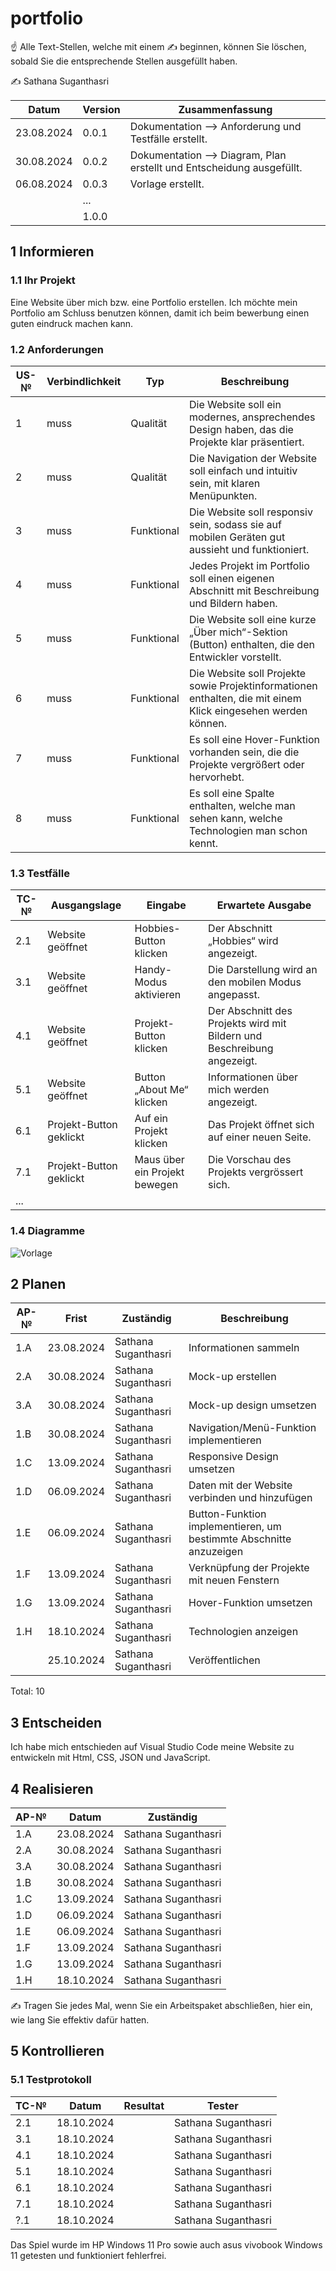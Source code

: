 # portfolio
☝️ Alle Text-Stellen, welche mit einem ✍️ beginnen, können Sie löschen, sobald Sie die entsprechende Stellen ausgefüllt haben.

✍️ Sathana Suganthasri

| Datum | Version | Zusammenfassung                                              |
| ----- | ------- | ------------------------------------------------------------ |
| 23.08.2024 | 0.0.1   | Dokumentation --> Anforderung und Testfälle erstellt. |
| 30.08.2024 | 0.0.2   | Dokumentation --> Diagram, Plan erstellt und Entscheidung ausgefüllt. |
| 06.08.2024 | 0.0.3   | Vorlage erstellt. |
|       | ...     |                                                              |
|       | 1.0.0   |                                                              |

## 1 Informieren

### 1.1 Ihr Projekt


Eine Website über mich bzw. eine Portfolio erstellen.
Ich möchte mein Portfolio am Schluss benutzen können, damit ich beim bewerbung einen guten eindruck machen kann. 

### 1.2 Anforderungen

| US-№ | Verbindlichkeit | Typ  | Beschreibung                       |
| ---- | --------------- | ---- | ---------------------------------- |
| 1  | muss | Qualität | Die Website soll ein modernes, ansprechendes Design haben, das die Projekte klar präsentiert. |
| 2  | muss | Qualität | Die Navigation der Website soll einfach und intuitiv sein, mit klaren Menüpunkten. |
| 3  | muss | Funktional | Die Website soll responsiv sein, sodass sie auf mobilen Geräten gut aussieht und funktioniert. |
| 4  | muss | Funktional | Jedes Projekt im Portfolio soll einen eigenen Abschnitt mit Beschreibung und Bildern haben. |
| 5  | muss | Funktional | Die Website soll eine kurze „Über mich“-Sektion (Button) enthalten, die den Entwickler vorstellt. |
| 6  | muss | Funktional |Die Website soll Projekte sowie Projektinformationen enthalten, die mit einem Klick eingesehen werden können. |
| 7  | muss | Funktional | Es soll eine Hover-Funktion vorhanden sein, die die Projekte vergrößert oder hervorhebt. |
| 8  | muss | Funktional | Es soll eine Spalte enthalten, welche man sehen kann, welche Technologien man schon kennt. |


### 1.3 Testfälle

| TC-№ | Ausgangslage | Eingabe | Erwartete Ausgabe |
| ---- | ------------ | ------- | ----------------- |
| 2.1 | Website geöffnet | Hobbies-Button klicken | Der Abschnitt „Hobbies“ wird angezeigt. |
| 3.1 | Website geöffnet | Handy-Modus aktivieren | Die Darstellung wird an den mobilen Modus angepasst. |
| 4.1 | Website geöffnet | Projekt-Button klicken | Der Abschnitt des Projekts wird mit Bildern und Beschreibung angezeigt. |
| 5.1 | Website geöffnet | Button „About Me“ klicken |Informationen über mich werden angezeigt. |
| 6.1 | Projekt-Button geklickt | Auf ein Projekt klicken | Das Projekt öffnet sich auf einer neuen Seite. |
| 7.1 | Projekt-Button geklickt | Maus über ein Projekt bewegen | Die Vorschau des Projekts vergrössert sich. |
| ... |              |         |                   |


### 1.4 Diagramme

![Vorlage](https://github.com/user-attachments/assets/dedfd480-0e00-4089-9244-694f80d35ea0)

## 2 Planen

| AP-№ | Frist | Zuständig | Beschreibung |
| ---- | ----- | --------- | ------------ | 
| 1.A | 23.08.2024 | Sathana Suganthasri | Informationen sammeln |
| 2.A | 30.08.2024 | Sathana Suganthasri | Mock-up erstellen |
| 3.A | 30.08.2024 | Sathana Suganthasri | Mock-up design umsetzen |
| 1.B | 30.08.2024 | Sathana Suganthasri | Navigation/Menü-Funktion implementieren |
| 1.C | 13.09.2024 | Sathana Suganthasri | Responsive Design umsetzen |
| 1.D | 06.09.2024 | Sathana Suganthasri | Daten mit der Website verbinden und hinzufügen |
| 1.E | 06.09.2024 | Sathana Suganthasri | Button-Funktion implementieren, um bestimmte Abschnitte anzuzeigen |
| 1.F | 13.09.2024 | Sathana Suganthasri | Verknüpfung der Projekte mit neuen Fenstern |
| 1.G | 13.09.2024 | Sathana Suganthasri | Hover-Funktion umsetzen |
| 1.H | 18.10.2024 | Sathana Suganthasri | Technologien anzeigen |
|     | 25.10.2024 | Sathana Suganthasri | Veröffentlichen | 

Total: 10

## 3 Entscheiden

Ich habe mich entschieden auf Visual Studio Code meine Website zu entwickeln mit Html, CSS, JSON und JavaScript. 

## 4 Realisieren

| AP-№ | Datum | Zuständig | 
| ---- | ----- | --------- | 
| 1.A | 23.08.2024 | Sathana Suganthasri |
| 2.A | 30.08.2024 | Sathana Suganthasri |
| 3.A | 30.08.2024 | Sathana Suganthasri |
| 1.B | 30.08.2024 | Sathana Suganthasri |
| 1.C | 13.09.2024 | Sathana Suganthasri |
| 1.D | 06.09.2024 | Sathana Suganthasri |
| 1.E | 06.09.2024 | Sathana Suganthasri |
| 1.F | 13.09.2024 | Sathana Suganthasri |
| 1.G | 13.09.2024 | Sathana Suganthasri |
| 1.H | 18.10.2024 | Sathana Suganthasri |

✍️ Tragen Sie jedes Mal, wenn Sie ein Arbeitspaket abschließen, hier ein, wie lang Sie effektiv dafür hatten.

## 5 Kontrollieren

### 5.1 Testprotokoll

| TC-№ | Datum | Resultat | Tester |
| ---- | ----- | -------- | ------ |
| 2.1  | 18.10.2024 |          | Sathana Suganthasri |
| 3.1  | 18.10.2024 |          | Sathana Suganthasri |
| 4.1  | 18.10.2024 |          | Sathana Suganthasri |
| 5.1  | 18.10.2024 |          | Sathana Suganthasri |
| 6.1  | 18.10.2024 |          | Sathana Suganthasri |
| 7.1  | 18.10.2024 |          | Sathana Suganthasri |
| ?.1  | 18.10.2024 |          | Sathana Suganthasri |


Das Spiel wurde im HP Windows 11 Pro sowie auch asus vivobook Windows 11 getesten und funktioniert fehlerfrei.
